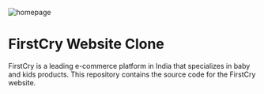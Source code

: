 ![homepage](https://user-images.githubusercontent.com/109202596/235319224-05b1fc36-41db-4531-8b50-582c52a952e1.png)
# FirstCry Website Clone
FirstCry is a leading e-commerce platform in India that specializes in baby and kids products. This repository contains the source code for the FirstCry website.

